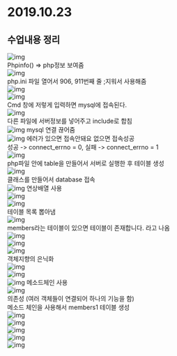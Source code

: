 # 2019.10.23
## 수업내용 정리

![img](./images7/1.png)<br>
Phpinfo() => php정보 보여줌<br>
![img](./images7/2.png)<br>
php.ini 파일 열어서 906, 911번째 줄 ;지워서 사용해줌<br>
![img](./images7/3.png)<br>
![img](./images7/4.png)<br>
Cmd 창에 저렇게 입력하면 mysql에 접속된다.<br>
![img](./images7/5.png)<br>
다른 파일에 서버정보를 넣어주고 include로 합침<br>
![img](./images7/6.png) mysql 연결 끊어줌<br>
![img](./images7/7.png) 에러가 있으면 접속안돼요 없으면 접속성공 <br>
성공 -> connect_errno = 0, 실패 -> connect_errno = 1<br>
![img](./images7/8.png)<br>
php파일 안에 table을 만들어서 서버로 실행한 후 테이블 생성<br>
![img](./images7/9.png)<br>
클래스를 만들어서 database 접속<br>
![img](./images7/10.png) 연상배열 사용<br>
![img](./images7/11.png)<br>
![img](./images7/12.png) <br>
테이블 목록 뽑아냄<br>
![img](./images7/13.png)<br>
members라는 테이블이 있으면 테이블이 존재합니다. 라고 나옴<br>
![img](./images7/14.png)<br>
![img](./images7/15.png) <br>
![img](./images7/16.png) <br>
객체지향의 은닉화<br>
![img](./images7/17.png) <br>
![img](./images7/18.png) <br>
![img](./images7/19.png) 메소드체인 사용<br>
![img](./images7/20.png)<br>
의존성 (여러 객체들이 연결되어 하나의 기능을 함)<br>
메소드 체인을 사용해서 members1 테이블 생성<br>
![img](./images7/21.png)<br>
![img](./images7/22.png) <br>
![img](./images7/23.png)<br>
![img](./images7/24.png) <br>
![img](./images7/25.png)<br>
